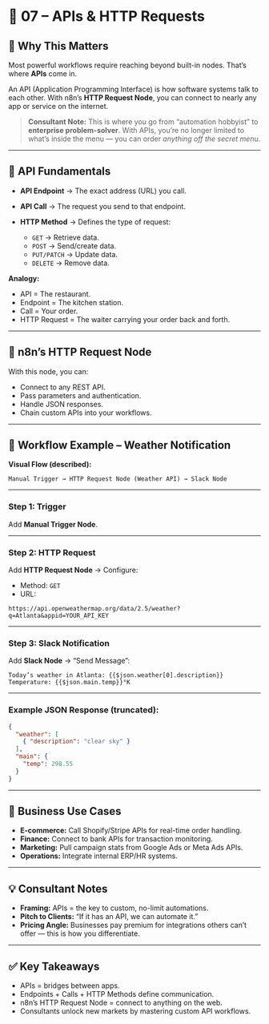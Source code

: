# 📘 07 – APIs & HTTP Requests

## 🚀 Why This Matters

Most powerful workflows require reaching beyond built-in nodes. That’s where **APIs** come in.

An API (Application Programming Interface) is how software systems talk to each other. With n8n’s **HTTP Request Node**, you can connect to nearly any app or service on the internet.

> **Consultant Note:** This is where you go from “automation hobbyist” to **enterprise problem-solver**. With APIs, you’re no longer limited to what’s inside the menu — you can order *anything off the secret menu*.

---

## 🧩 API Fundamentals

* **API Endpoint** → The exact address (URL) you call.
* **API Call** → The request you send to that endpoint.
* **HTTP Method** → Defines the type of request:

  * `GET` → Retrieve data.
  * `POST` → Send/create data.
  * `PUT/PATCH` → Update data.
  * `DELETE` → Remove data.

**Analogy:**

* API = The restaurant.
* Endpoint = The kitchen station.
* Call = Your order.
* HTTP Request = The waiter carrying your order back and forth.

---

## 🧩 n8n’s HTTP Request Node

With this node, you can:

* Connect to any REST API.
* Pass parameters and authentication.
* Handle JSON responses.
* Chain custom APIs into your workflows.

---

## 📂 Workflow Example – Weather Notification

**Visual Flow (described):**

```
Manual Trigger → HTTP Request Node (Weather API) → Slack Node
```

---

### Step 1: Trigger

Add **Manual Trigger Node**.

---

### Step 2: HTTP Request

Add **HTTP Request Node** → Configure:

* Method: `GET`
* URL:

```http
https://api.openweathermap.org/data/2.5/weather?q=Atlanta&appid=YOUR_API_KEY
```

---

### Step 3: Slack Notification

Add **Slack Node** → “Send Message”:

```text
Today’s weather in Atlanta: {{$json.weather[0].description}}
Temperature: {{$json.main.temp}}°K
```

---

### Example JSON Response (truncated):

```json
{
  "weather": [
    { "description": "clear sky" }
  ],
  "main": {
    "temp": 298.55
  }
}
```

---

## 🎯 Business Use Cases

* **E-commerce:** Call Shopify/Stripe APIs for real-time order handling.
* **Finance:** Connect to bank APIs for transaction monitoring.
* **Marketing:** Pull campaign stats from Google Ads or Meta Ads APIs.
* **Operations:** Integrate internal ERP/HR systems.

---

## 💡 Consultant Notes

* **Framing:** APIs = the key to custom, no-limit automations.
* **Pitch to Clients:** “If it has an API, we can automate it.”
* **Pricing Angle:** Businesses pay premium for integrations others can’t offer — this is how you differentiate.

---

## ✅ Key Takeaways

* APIs = bridges between apps.
* Endpoints + Calls + HTTP Methods define communication.
* n8n’s HTTP Request Node = connect to anything on the web.
* Consultants unlock new markets by mastering custom API workflows.

